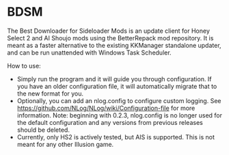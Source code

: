 # BDSM
The Best Downloader for Sideloader Mods is an update client for Honey Select 2 and AI Shoujo mods using the BetterRepack mod repository. It is meant as a faster alternative to the existing KKManager standalone updater, and can be run unattended with Windows Task Scheduler.

How to use:
- Simply run the program and it will guide you through configuration. If you have an older configuration file, it will automatically migrate that to the new format for you.
- Optionally, you can add an nlog.config to configure custom logging. See https://github.com/NLog/NLog/wiki/Configuration-file for more information. Note: beginning with 0.2.3, nlog.config is no longer used for the default configuration and any versions from previous releases should be deleted.
- Currently, only HS2 is actively tested, but AIS is supported. This is not meant for any other Illusion game.